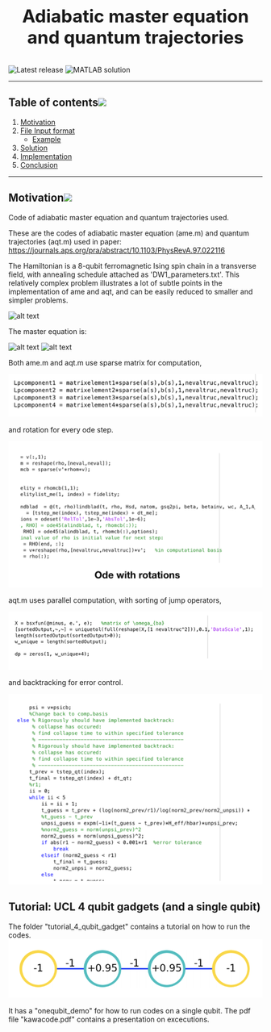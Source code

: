 <h1 align="center" style="display: block; font-size: 2.5em; font-weight: bold; margin-block-start: 1em; margin-block-end: 1em;">
<br><br><strong> Adiabatic master equation and quantum trajectories</strong>
</h1>

![Latest release](https://img.shields.io/github/v/release/aregtech/areg-sdk?label=%20%F0%9F%93%A3%20Latest%20release&style=flat&logoColor=b0c0c0&labelColor=363D44)
<img src="https://img.shields.io/badge/MATLAB-R2022a-BLUE.svg" alt="MATLAB solution"/>

---

## Table of contents[![](./docs/img/pin.svg)](#table-of-contents)
1. [Motivation](#motivation)
2. [File Input format](#FileInputformat)
   - [Example](#example)
4. [Solution](#Solution)
5. [Implementation](#Implementation)
6. [Conclusion](#Conclusion)
---

## Motivation[![](./docs/img/pin.svg)](#motivation)
Code of adiabatic master equation and quantum trajectories used.

These are the codes of adiabatic master equation (ame.m) and quantum trajectories (aqt.m) used in paper:
https://journals.aps.org/pra/abstract/10.1103/PhysRevA.97.022116

The Hamiltonian is a 8-qubit ferromagnetic Ising spin chain in a transverse field, with annealing schedule attached as 'DW1_parameters.txt'. This relatively complex problem illustrates a lot of subtle points in the implementation of ame and aqt, and can be easily reduced to smaller and simpler problems. 


![alt text](https://github.com/kwyip/Adiabatic-master-equation-and-quantum-trajectories/blob/master/8-qubit_chain.png)






The master equation is:

![alt text](https://github.com/kwyip/Adiabatic-master-equation-and-quantum-trajectories/blob/master/ame1.png)
![alt text](https://github.com/kwyip/Adiabatic-master-equation-and-quantum-trajectories/blob/master/ame2.png)









Both ame.m and aqt.m use sparse matrix for computation,

![alt text](https://github.com/USCqserver/Adiabatic-master-equation-and-quantum-trajectories/blob/master/images/sparsem%20(1).png)

and rotation for every ode step.

![alt text](https://github.com/USCqserver/Adiabatic-master-equation-and-quantum-trajectories/blob/master/images/rotation%20(1).png)

aqt.m uses parallel computation, with sorting of jump operators,

![alt text](https://github.com/USCqserver/Adiabatic-master-equation-and-quantum-trajectories/blob/master/images/sortingjump%20(1).png)

and backtracking for error control.

![alt text](https://github.com/USCqserver/Adiabatic-master-equation-and-quantum-trajectories/blob/master/images/backtracking%20(1).png)



## Tutorial: UCL 4 qubit gadgets (and a single qubit)
The folder "tutorial_4_qubit_gadget" contains a tutorial on how to run the codes. 
![alt text](https://github.com/USCqserver/Adiabatic-master-equation-and-quantum-trajectories/blob/master/images/4-qubit.png)

It has a "onequbit_demo" for how to run codes on a single qubit. The pdf file "kawacode.pdf" contains a presentation on excecutions.
